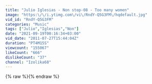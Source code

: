 ```yaml
---
title: "Julio Iglesias - Non stop-08 - Too many women"
image: "https:\/\/i.ytimg.com\/vi\/RndY-Q5G3FM\/hqdefault.jpg"
vid_id: "RndY-Q5G3FM"
categories: "Music"
tags: ["Julio","Iglesias","Non"]
date: "2021-09-19T00:16:34+03:00"
vid_date: "2011-07-27T15:44:04Z"
duration: "PT4M15S"
viewcount: "155067"
likeCount: "666"
dislikeCount: "37"
channel: "Izolika68"
---
```

{% raw %}{% endraw %}
